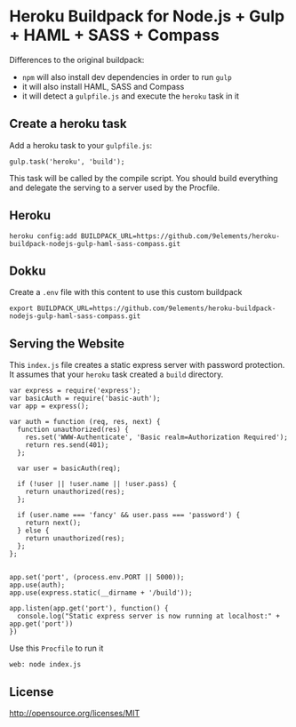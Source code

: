 # Heroku Buildpack for Node.js + Gulp + HAML + SASS + Compass

Differences to the original buildpack:

- `npm` will also install dev dependencies in order to run `gulp`
- it will also install HAML, SASS and Compass
- it will detect a `gulpfile.js` and execute the `heroku` task in it

## Create a heroku task

Add a heroku task to your `gulpfile.js`:

```
gulp.task('heroku', 'build');
```

This task will be called by the compile script. You should build everything and delegate the serving to a server used by the Procfile.

## Heroku

```
heroku config:add BUILDPACK_URL=https://github.com/9elements/heroku-buildpack-nodejs-gulp-haml-sass-compass.git
```

## Dokku

Create a `.env` file with this content to use this custom buildpack

```
export BUILDPACK_URL=https://github.com/9elements/heroku-buildpack-nodejs-gulp-haml-sass-compass.git
```

## Serving the Website

This `index.js` file creates a static express server with password protection. It assumes that your `heroku` task created a `build` directory.

```
var express = require('express');
var basicAuth = require('basic-auth');
var app = express();

var auth = function (req, res, next) {
  function unauthorized(res) {
    res.set('WWW-Authenticate', 'Basic realm=Authorization Required');
    return res.send(401);
  };

  var user = basicAuth(req);

  if (!user || !user.name || !user.pass) {
    return unauthorized(res);
  };

  if (user.name === 'fancy' && user.pass === 'password') {
    return next();
  } else {
    return unauthorized(res);
  };
};


app.set('port', (process.env.PORT || 5000));
app.use(auth);
app.use(express.static(__dirname + '/build'));

app.listen(app.get('port'), function() {
  console.log("Static express server is now running at localhost:" + app.get('port'))
})
```

Use this `Procfile` to run it

```
web: node index.js
```

## License

http://opensource.org/licenses/MIT


